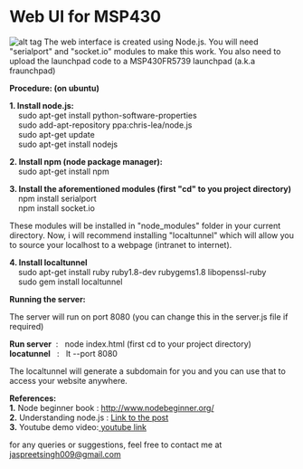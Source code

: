 Web UI for MSP430
=================

![alt tag](http://s18.postimg.org/wtonb66xl/img.png)
The web interface is created using Node.js. You will need "serialport" and "socket.io" modules to make this work. You also need to upload the launchpad code to a MSP430FR5739 launchpad (a.k.a fraunchpad)

<b>Procedure: (on ubuntu)</b>

<b>1. Install node.js: </b> <br>
&nbsp;&nbsp;&nbsp;&nbsp;sudo apt-get install python-software-properties <br>
&nbsp;&nbsp;&nbsp;&nbsp;sudo add-apt-repository ppa:chris-lea/node.js  <br>
&nbsp;&nbsp;&nbsp;&nbsp;sudo apt-get update  <br>
&nbsp;&nbsp;&nbsp;&nbsp;sudo apt-get install nodejs <br>

<b>2. Install npm (node package manager):</b> <br>
&nbsp;&nbsp;&nbsp;&nbsp;sudo apt-get install npm

<b>3. Install the aforementioned modules (first "cd" to you project directory)</b> <br>
&nbsp;&nbsp;&nbsp;&nbsp;npm install serialport  <br>
&nbsp;&nbsp;&nbsp;&nbsp;npm install socket.io  <br>

These modules will be installed in "node_modules" folder in your current directory. Now, i will recommend installing "localtunnel" which will allow you to source your localhost to a webpage (intranet to internet).

<b>4. Install localtunnel</b> <br>
&nbsp;&nbsp;&nbsp;&nbsp;sudo apt-get install ruby ruby1.8-dev rubygems1.8 libopenssl-ruby  <br>
&nbsp;&nbsp;&nbsp;&nbsp;sudo gem install localtunnel  <br>

<b>Running the server:</b>

The server will run on port 8080 (you can change this in the server.js file if required)

<b>Run server</b> &nbsp;:&nbsp;&nbsp;  node index.html  (first cd to your project directory) <br>
<b>locatunnel</b> &nbsp;&nbsp;:&nbsp;&nbsp;  lt --port 8080

The localtunnel will generate a subdomain for you and you can use that to access your website anywhere.

<b>References: <br></b>
<b>1.</b> Node beginner book : http://www.nodebeginner.org/ <br>
<b>2.</b> Understanding node.js : <a href= "http://debuggable.com/posts/understanding-node-js:4bd98440-45e4-4a9a-8ef7-0f7ecbdd56cb"> Link to the post </a> <br>
<b>3.</b> Youtube demo video:<a href ="http://www.youtube.com/watch?v=FGyU9NT8LrI"> youtube link </a>

for any queries or suggestions, feel free to contact me at jaspreetsingh009@gmail.com
